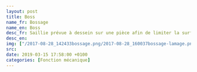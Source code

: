 ```yaml
---
layout: post
title: Boss
name_fr: Bossage
name_en: Boss
desc_fr: Saillie prévue à dessein sur une pièce afin de limiter la surface usinée.
desc_en: 
img: ["/2017-08-28_142433bossage.png/2017-08-28_160037bossage-lamage.png"]
src: 
date: 2019-03-15 17:58:00 +0100
categories: [Fonction mécanique]
---
```

